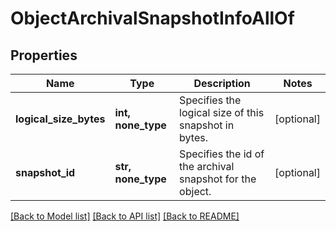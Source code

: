 # ObjectArchivalSnapshotInfoAllOf


## Properties
Name | Type | Description | Notes
------------ | ------------- | ------------- | -------------
**logical_size_bytes** | **int, none_type** | Specifies the logical size of this snapshot in bytes. | [optional] 
**snapshot_id** | **str, none_type** | Specifies the id of the archival snapshot for the object. | [optional] 

[[Back to Model list]](../README.md#documentation-for-models) [[Back to API list]](../README.md#documentation-for-api-endpoints) [[Back to README]](../README.md)


